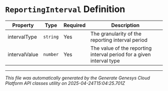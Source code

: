 # `ReportingInterval` Definition

| Property | Type | Required | Description |
|----------|------|----------|-------------|
| intervalType | `string` | Yes | The granularity of the reporting interval period |
| intervalValue | `number` | Yes | The value of the reporting interval period for a given interval type |

---

*This file was automatically generated by the Generate Genesys Cloud Platform API classes utility on 2025-04-24T15:04:25.701Z*